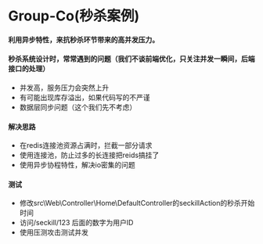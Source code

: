 # Group-Co(秒杀案例)

#### 利用异步特性，来抗秒杀环节带来的高并发压力。

#### 秒杀系统设计时，常常遇到的问题（我们不谈前端优化，只关注并发一瞬间，后端接口的处理）
- 并发高，服务压力会突然上升
- 有可能出现库存溢出，如果代码写的不严谨
- 数据层同步问题（这个我们先不考虑）

#### 解决思路
- 在redis连接池资源占满时，拦截一部分请求
- 使用连接池，防止过多的长连接把reids搞挂了
- 使用异步协程特性，解决io密集的问题

#### 测试
- 修改src\Web\Controller\Home\DefaultController的seckillAction的秒杀开始时间
- 访问/seckill/123 后面的数字为用户ID
- 使用压测攻击测试并发

